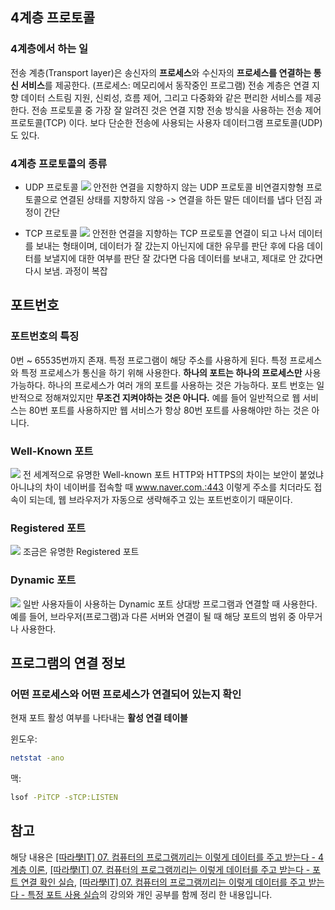 ## 4계층 프로토콜
### 4계층에서 하는 일
전송 계층(Transport layer)은 송신자의 **프로세스**와 수신자의 **프로세스를 연결하는 통신 서비스**를 제공한다. (프로세스: 메모리에서 동작중인 프로그램)
전송 계층은 연결 지향 데이터 스트림 지원, 신뢰성, 흐름 제어, 그리고 다중화와 같은 편리한 서비스를 제공한다. 전송 프로토콜 중 가장 잘 알려진 것은 연결 지향 전송 방식을 사용하는 전송 제어 프로토콜(TCP) 이다. 보다 단순한 전송에 사용되는 사용자 데이터그램 프로토콜(UDP) 도 있다.

### 4계층 프로토콜의 종류

- UDP 프로토콜
![](https://velog.velcdn.com/images/ppmyor/post/a39601b4-b2e5-4a98-ae9e-9b801130cca9/image.png)
안전한 연결을 지향하지 않는 UDP 프로토콜
비연결지향형 프로토콜으로 연결된 상태를 지향하지 않음 -> 연결을 하든 말든 데이터를 냅다 던짐
과정이 간단

- TCP 프로토콜
![](https://velog.velcdn.com/images/ppmyor/post/3468c215-3725-4287-a404-9f0de8320122/image.png)
안전한 연결을 지향하는 TCP 프로토콜
연결이 되고 나서 데이터를 보내는 형태이며, 데이터가 잘 갔는지 아닌지에 대한 유무를 판단 후에 다음 데이터를 보낼지에 대한 여부를 판단
잘 갔다면 다음 데이터를 보내고, 제대로 안 갔다면 다시 보냄.
과정이 복잡

## 포트번호
### 포트번호의 특징
0번 ~ 65535번까지 존재.
특정 프로그램이 해당 주소를 사용하게 된다.
특정 프로세스와 특정 프로세스가 통신을 하기 위해 사용한다.
**하나의 포트는 하나의 프로세스만** 사용 가능하다.
하나의 프로세스가 여러 개의 포트를 사용하는 것은 가능하다.
포트 번호는 일반적으로 정해져있지만 **무조건 지켜야하는 것은 아니다.**
예를 들어 일반적으로 웹 서비스는 80번 포트를 사용하지만 웹 서비스가 항상 80번 포트를 사용해야만 하는 것은 아니다.

### Well-Known 포트
![](https://velog.velcdn.com/images/ppmyor/post/f6707f01-3bc3-4ff7-a965-56539a799b5f/image.png)
전 세계적으로 유명한 Well-known 포트
HTTP와 HTTPS의 차이는 보안이 붙었냐 아니냐의 차이
네이버를 접속할 때 www.naver.com.:443 이렇게 주소를 치더라도 접속이 되는데, 웹 브라우저가 자동으로 생략해주고 있는 포트번호이기 때문이다.

### Registered 포트
![](https://velog.velcdn.com/images/ppmyor/post/15f01038-72f1-40d5-93a3-a7a8bb55a900/image.png)
조금은 유명한 Registered 포트

### Dynamic 포트
![](https://velog.velcdn.com/images/ppmyor/post/15fab5f7-1259-4e37-90bf-bc02e7b86c5c/image.png)
일반 사용자들이 사용하는 Dynamic 포트
상대방 프로그램과 연결할 때 사용한다. 예를 들어, 브라우저(프로그램)과 다른 서버와 연결이 될 때 해당 포트의 범위 중 아무거나 사용한다.

## 프로그램의 연결 정보
### 어떤 프로세스와 어떤 프로세스가 연결되어 있는지 확인
현재 포트 활성 여부를 나타내는 **활성 연결 테이블**

윈도우:
```bash
netstat -ano
```

맥:
```bash
lsof -PiTCP -sTCP:LISTEN
```

## 참고
해당 내용은 [[따라學IT] 07. 컴퓨터의 프로그램끼리는 이렇게 데이터를 주고 받는다 - 4계층 이론](https://www.youtube.com/watch?v=tG0ldt4sBzY&list=PL0d8NnikouEWcF1jJueLdjRIC4HsUlULi&index=16), [[따라學IT] 07. 컴퓨터의 프로그램끼리는 이렇게 데이터를 주고 받는다 - 포트 연결 확인 실습](https://www.youtube.com/watch?v=Jb7tCFp-udM&list=PL0d8NnikouEWcF1jJueLdjRIC4HsUlULi&index=17), [[따라學IT] 07. 컴퓨터의 프로그램끼리는 이렇게 데이터를 주고 받는다 - 특정 포트 사용 실습](https://www.youtube.com/watch?v=Qqmwm3rFihk&list=PL0d8NnikouEWcF1jJueLdjRIC4HsUlULi&index=18)의 강의와 개인 공부를 함께 정리 한 내용입니다.